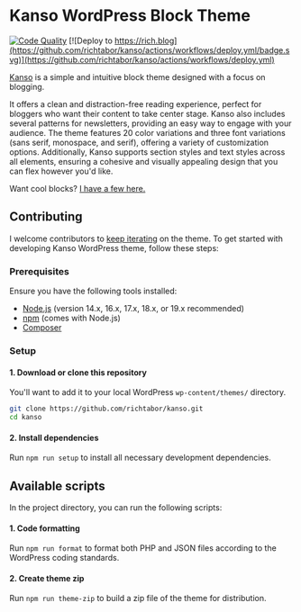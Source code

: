 # Kanso WordPress Block Theme

[![Code Quality](https://github.com/richtabor/kanso/actions/workflows/check-formatting.yml/badge.svg)](https://github.com/richtabor/kanso/actions/workflows/check-formatting.yml) [![Deploy to https://rich.blog](https://github.com/richtabor/kanso/actions/workflows/deploy.yml/badge.svg)](https://github.com/richtabor/kanso/actions/workflows/deploy.yml)

<a href="https://rich.blog/kanso">Kanso</a> is a simple and intuitive block theme designed with a focus on blogging. 

It offers a clean and distraction-free reading experience, perfect for bloggers who want their content to take center stage. Kanso also includes several patterns for newsletters, providing an easy way to engage with your audience. The theme features 20 color variations and three font variations (sans serif, monospace, and serif), offering a variety of customization options. Additionally, Kanso supports section styles and text styles across all elements, ensuring a cohesive and visually appealing design that you can flex however you'd like.

Want cool blocks? [I have a few here.](https://github.com/richtabor/blocks) 

## Contributing

I welcome contributors to [keep iterating](https://rich.blog/iteration/) on the theme. To get started with developing Kanso WordPress theme, follow these steps:

### Prerequisites

Ensure you have the following tools installed:

- [Node.js](https://nodejs.org/) (version 14.x, 16.x, 17.x, 18.x, or 19.x recommended)
- [npm](https://www.npmjs.com/) (comes with Node.js)
- [Composer](https://getcomposer.org/)

### Setup

#### 1. Download or clone this repository
You'll want to add it to your local WordPress `wp-content/themes/` directory.

```sh
git clone https://github.com/richtabor/kanso.git
cd kanso
```

#### 2. Install dependencies
Run `npm run setup` to install all necessary development dependencies.


## Available scripts

In the project directory, you can run the following scripts:

#### 1. Code formatting
Run `npm run format` to format both PHP and JSON files according to the WordPress coding standards.

#### 2. Create theme zip
Run `npm run theme-zip` to build a zip file of the theme for distribution. 

